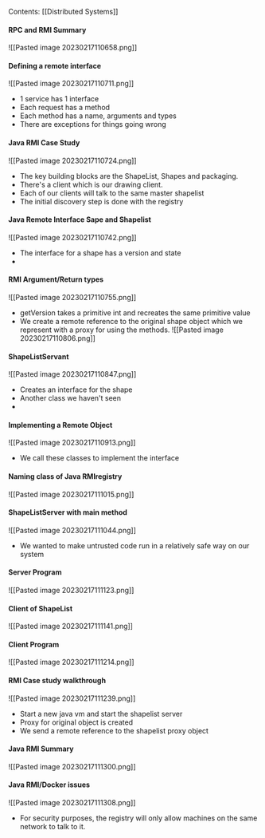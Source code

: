 Contents:
[[Distributed Systems]]

#### RPC and RMI Summary
![[Pasted image 20230217110658.png]]

#### Defining a remote interface
![[Pasted image 20230217110711.png]]
- 1 service has 1 interface
- Each request has a method
- Each method has a name, arguments and types
- There are exceptions for things going wrong
#### Java RMI Case Study
![[Pasted image 20230217110724.png]]
- The key building blocks are the ShapeList, Shapes and packaging.
- There's a client which is our drawing client.
- Each of our clients will talk to the same master shapelist
- The initial discovery step is done with the registry
#### Java Remote Interface Sape and Shapelist
![[Pasted image 20230217110742.png]]
- The interface for a shape has a version and state
- 
#### RMI Argument/Return types
![[Pasted image 20230217110755.png]]
- getVersion takes a primitive int and recreates the same primitive value
- We create a remote reference to the original shape object which we represent with a proxy for using the methods.
![[Pasted image 20230217110806.png]]
#### ShapeListServant 
![[Pasted image 20230217110847.png]]
- Creates an interface for the shape
- Another class we haven't seen
- 
#### Implementing a Remote Object
![[Pasted image 20230217110913.png]]
- We call these classes to implement the interface
#### Naming class of Java RMIregistry
![[Pasted image 20230217111015.png]]

#### ShapeListServer with main method
![[Pasted image 20230217111044.png]]
- We wanted to make untrusted code run in a relatively safe way on our system
#### Server Program
![[Pasted image 20230217111123.png]]

#### Client of ShapeList
![[Pasted image 20230217111141.png]]

#### Client Program
![[Pasted image 20230217111214.png]]

#### RMI Case study walkthrough
![[Pasted image 20230217111239.png]]
- Start a new java vm and start the shapelist server
- Proxy for original object is created
- We send a remote reference to the shapelist proxy object
#### Java RMI Summary
![[Pasted image 20230217111300.png]]

#### Java RMI/Docker issues
![[Pasted image 20230217111308.png]]
- For security purposes, the registry will only allow machines on the same network to talk to it.